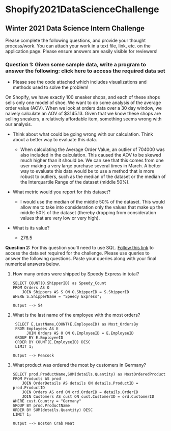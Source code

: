 # Shopify2021DataScienceChallenge

## Winter 2021 Data Science Intern Challenge 

Please complete the following questions, and provide your thought process/work. You can attach your work in a text file, link, etc. on the application page. Please ensure answers are easily visible for reviewers!


### Question 1: Given some sample data, write a program to answer the following: click here to access the required data set
- Please see the code attached which includes visualizations and methods used to solve the problem!

On Shopify, we have exactly 100 sneaker shops, and each of these shops sells only one model of shoe. We want to do some analysis of the average order value (AOV). When we look at orders data over a 30 day window, we naively calculate an AOV of $3145.13. Given that we know these shops are selling sneakers, a relatively affordable item, something seems wrong with our analysis. 

- Think about what could be going wrong with our calculation. Think about a better way to evaluate this data. 
  - When calculating the Average Order Value, an outlier of 704000 was also included in the calculation. This caused the AOV to be skewed much higher than it should be. We can see that this comes from one user making a very large purchase several times in March. A better way to evaluate this data would be to use a method that is more robust to outliers, such as the median of the dataset or the median of the Interquartile Range of the dataset (middle 50%). 

- What metric would you report for this dataset?
  - I would use the median of the middle 50% of the dataset. This would allow me to take into consideration only the values that make up the middle 50% of the dataset (thereby dropping from consideration values that are very low or very high). 

- What is its value?
  - 276.5




**Question 2:** For this question you’ll need to use SQL. [Follow this link](https://www.w3schools.com/SQL/TRYSQL.ASP?FILENAME=TRYSQL_SELECT_ALL) to access the data set required for the challenge. Please use queries to answer the following questions. Paste your queries along with your final numerical answers below.

1. How many orders were shipped by Speedy Express in total?
   
    ```
    SELECT COUNT(O.ShipperID) as Speedy_Count
    FROM Orders AS O
        JOIN Shippers AS S ON O.ShipperID = S.ShipperID
    WHERE S.ShipperName = "Speedy Express";
   
    Output --> 54
    ```

2. What is the last name of the employee with the most orders?
   
    ```
     SELECT E.LastName,COUNT(E.EmployeeID) as Most_OrdersBy
     FROM Employees AS E
          JOIN Orders AS O ON O.EmployeeID = E.EmployeeID
     GROUP BY E.EmployeeID
     ORDER BY COUNT(E.EmployeeID) DESC
     LIMIT 1;
    
    Output --> Peacock
    ```

3. What product was ordered the most by customers in Germany?
    
    ```
    SELECT prod.ProductName,SUM(details.Quantity) as MostOrderedProduct
    FROM Products AS prod
        JOIN OrderDetails AS details ON details.ProductID = prod.ProductID
        JOIN Orders AS ord ON ord.OrderID = details.OrderID
        JOIN Customers AS cust ON cust.CustomerID = ord.CustomerID
    WHERE cust.Country = "Germany"
    GROUP BY prod.ProductName
    ORDER BY SUM(details.Quantity) DESC
    LIMIT 1;
   
    Output --> Boston Crab Meat
    ```
